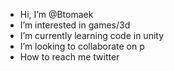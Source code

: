 - Hi, I’m @Btomaek
- I’m interested in games/3d
- I’m currently learning code in unity
- I’m looking to collaborate on p
- How to reach me twitter
